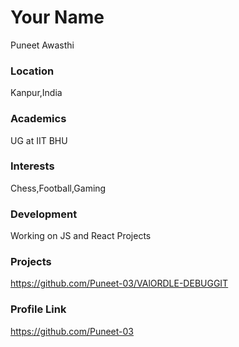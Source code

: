 # Your Name
Puneet Awasthi

### Location
Kanpur,India

### Academics
UG at IIT BHU

### Interests
Chess,Football,Gaming

### Development
Working on JS and React Projects

### Projects
https://github.com/Puneet-03/VAlORDLE-DEBUGGIT

### Profile Link

https://github.com/Puneet-03